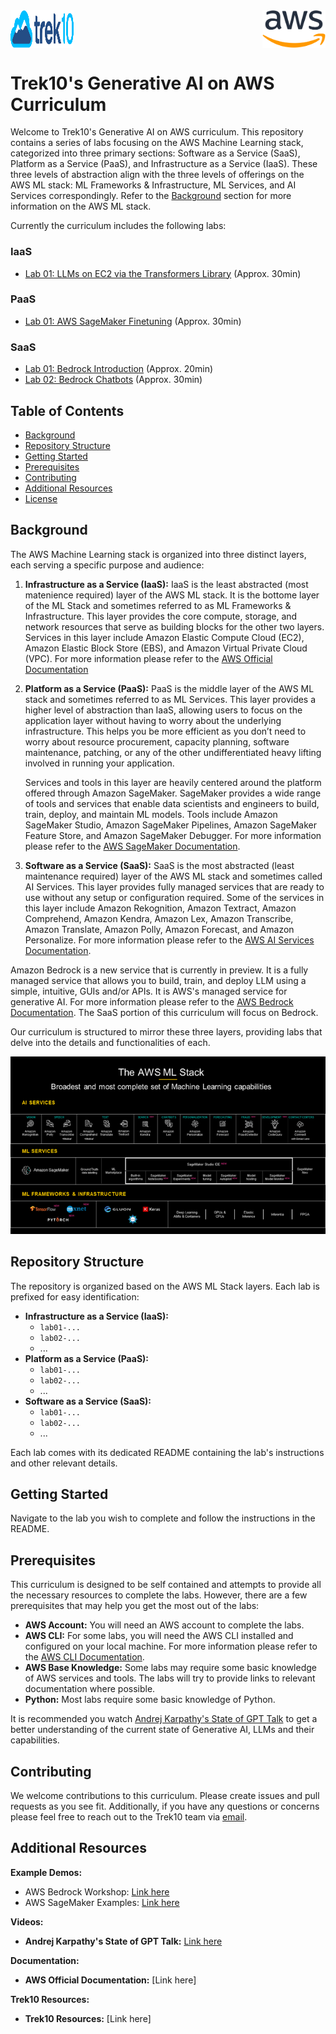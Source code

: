 <div style="display:flex;">
    <img src="etc/images/trek10_logo.png" alt="Trek10 Logo" width="20%" style="margin-right:60%;"/>
    <img src="etc/images/aws_logo.png" alt="AWS Logo" width="20%"/>
</div>

# Trek10's Generative AI on AWS Curriculum

Welcome to Trek10's Generative AI on AWS curriculum. This repository contains a series of labs focusing on the AWS Machine Learning stack, categorized into three primary sections: Software as a Service (SaaS),  Platform as a Service (PaaS), and Infrastructure as a Service (IaaS). These three levels of abstraction align with the three levels of offerings on the AWS ML stack: ML Frameworks & Infrastructure, ML Services, and AI Services correspondingly. Refer to the [Background](#background) section for more information on the AWS ML stack.

Currently the curriculum includes the following labs:
### IaaS
- [Lab 01: LLMs on EC2 via the Transformers Library](IaaS/lab01-ec2-llm-transformers) (Approx. 30min)

<!-- Planned Labs:
- Lab 02: Quantized Models on EC2
- Lab 03: Pretraining LLMs on EC2 -->
### PaaS
- [Lab 01: AWS SageMaker Finetuning](PaaS/lab01-sagemaker-finetuning-foundational-model) (Approx. 30min)

<!-- Planned Labs:
- Lab 02: AWS SageMaker Instruction Based Finetuning -->
### SaaS
- [Lab 01: Bedrock Introduction](SaaS/lab01-bedrock-introduction) (Approx. 20min)
- [Lab 02: Bedrock Chatbots](SaaS/lab02-bedrock-chatbots) (Approx. 30min)


<!-- Planned Labs:
- Lab 02: Bedrock Generation
- Lab 03: Bedrock Question Answering
- Lab 04: Bedrock Chatbot
- Lab 05: Bedrock Summarization
- Lab 06: Bedrock Text to Image
- Lab 07: Bedrock Translation
- Lab 08: Bedrock RAG
- Lab 09: Bedrock Finetuning -->


## Table of Contents

- [Background](#background)
- [Repository Structure](#repository-structure)
- [Getting Started](#getting-started)
- [Prerequisites](#prerequisites)
- [Contributing](#contributing)
- [Additional Resources](#additional-resources)
- [License](#license)

## Background

<!-- https://aws.amazon.com/types-of-cloud-computing/ -->

The AWS Machine Learning stack is organized into three distinct layers, each serving a specific purpose and audience:

1. **Infrastructure as a Service (IaaS):** IaaS is the least abstracted (most matenience required) layer of the AWS ML stack. It is the bottome layer of the ML Stack and sometimes referred to as ML Frameworks & Infrastructure. This layer provides the core compute, storage, and network resources that serve as building blocks for the other two layers. Services in this layer include Amazon Elastic Compute Cloud (EC2), Amazon Elastic Block Store (EBS), and Amazon Virtual Private Cloud (VPC). For more information please refer to the [AWS Official Documentation](https://aws.amazon.com/what-is/iaas/)

2. **Platform as a Service (PaaS):** PaaS is the middle layer of the AWS ML stack and sometimes referred to as ML Services. This layer provides a higher level of abstraction than IaaS, allowing users to focus on the application layer without having to worry about the underlying infrastructure. This helps you be more efficient as you don’t need to worry about resource procurement, capacity planning, software maintenance, patching, or any of the other undifferentiated heavy lifting involved in running your application. 

    Services and tools in this layer are heavily centered around the platform offered through Amazon SageMaker. SageMaker provides a wide range of tools and services that enable data scientists and engineers to build, train, deploy, and maintain ML models. Tools include Amazon SageMaker Studio, Amazon SageMaker Pipelines, Amazon SageMaker Feature Store, and Amazon SageMaker Debugger. For more information please refer to the [AWS SageMaker Documentation](https://aws.amazon.com/sagemaker/).

3. **Software as a Service (SaaS):** SaaS is the most abstracted (least maintenance required) layer of the AWS ML stack and sometimes called AI Services. This layer provides fully managed services that are ready to use without any setup or configuration required. Some of the services in this layer include Amazon Rekognition, Amazon Textract, Amazon Comprehend, Amazon Kendra, Amazon Lex, Amazon Transcribe, Amazon Translate, Amazon Polly, Amazon Forecast, and Amazon Personalize. For more information please refer to the [AWS AI Services Documentation](https://aws.amazon.com/machine-learning/ai-services/).

Amazon Bedrock is a new service that is currently in preview. It is a fully managed service that allows you to build, train, and deploy LLM using a simple, intuitive, GUIs and/or APIs. It is AWS's managed service for generative AI. For more information please refer to the [AWS Bedrock Documentation](https://aws.amazon.com/bedrock/). The SaaS portion of this curriculum will focus on Bedrock.

Our curriculum is structured to mirror these three layers, providing labs that delve into the details and functionalities of each.

![AWS ML Stack Diagram](/etc/images/aws_ml_stack.png)

## Repository Structure

The repository is organized based on the AWS ML Stack layers. Each lab is prefixed for easy identification:

- **Infrastructure as a Service (IaaS):**
    - `lab01-...`
    - `lab02-...`
    - ...
- **Platform as a Service (PaaS):**
    - `lab01-...`
    - `lab02-...`
    - ...
- **Software as a Service (SaaS):**
    - `lab01-...`
    - `lab02-...`
    - ...

Each lab comes with its dedicated README containing the lab's instructions and other relevant details.

## Getting Started

Navigate to the lab you wish to complete and follow the instructions in the README.

## Prerequisites

This curriculum is designed to be self contained and attempts to provide all the necessary resources to complete the labs. However, there are a few prerequisites that may help you get the most out of the labs:

- **AWS Account:** You will need an AWS account to complete the labs.
- **AWS CLI:** For some labs, you will need the AWS CLI installed and configured on your local machine. For more information please refer to the [AWS CLI Documentation](https://docs.aws.amazon.com/cli/latest/userguide/cli-chap-install.html).
- **AWS Base Knowledge:** Some labs may require some basic knowledge of AWS services and tools. The labs will try to provide links to relevant documentation where possible. 
- **Python:** Most labs require some basic knowledge of Python.

It is recommended you watch [Andrej Karpathy's State of GPT Talk](https://www.youtube.com/watch?v=bZQun8Y4L2A) to get a better understanding of the current state of Generative AI, LLMs and their capabilities.

## Contributing

We welcome contributions to this curriculum. Please create issues and pull requests as you see fit. Additionally, if you have any questions or concerns please feel free to reach out to the Trek10 team via [email](mailto:bjudson@trek10.com).

 <!-- or [slack](https://trek10-community.slack.com/archives/C02BZ8ZJY5S). -->

## Additional Resources

**Example Demos:**
- AWS Bedrock Workshop: [Link here](https://github.com/aws-samples/amazon-bedrock-workshop)
- AWS SageMaker Examples: [Link here](https://github.com/aws/amazon-sagemaker-examples)

**Videos:**
- **Andrej Karpathy's State of GPT Talk:** [Link here](https://www.youtube.com/watch?v=bZQun8Y4L2A)

**Documentation:**
- **AWS Official Documentation:** [Link here]

**Trek10 Resources:**
- **Trek10 Resources:** [Link here]
<!-- 
## License

[Your License Information] -->

